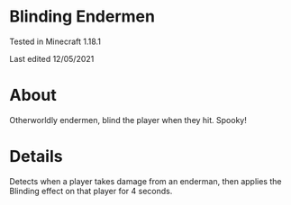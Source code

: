 # Blinding Endermen

Tested in Minecraft 1.18.1

Last edited 12/05/2021

# About

Otherworldly endermen, blind the player when they hit.  Spooky!

# Details

Detects when a player takes damage from an enderman, then applies the Blinding effect on that player for 4 seconds.
